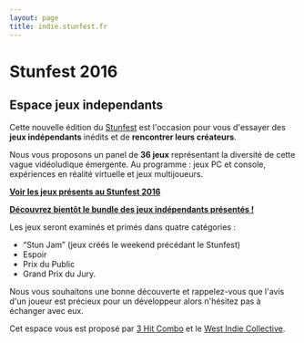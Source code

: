 ```yaml
---
layout: page
title: indie.stunfest.fr
---
```


# Stunfest 2016

## Espace jeux independants

Cette nouvelle édition du [Stunfest](http://www.stunfest.fr) est l'occasion pour vous d'essayer des **jeux indépendants** inédits et de **rencontrer leurs créateurs**.

Nous vous proposons un panel de **36 jeux** représentant la diversité de cette vague vidéoludique émergente.
Au programme : jeux PC et console, expériences en réalité virtuelle et jeux multijoueurs.

**[Voir les jeux présents au Stunfest 2016](/2016/)**

**[Découvrez bientôt le bundle des jeux indépendants présentés ! ](https://stunfest.itch.io)**

Les jeux seront examinés et primés dans quatre catégories :
- “Stun Jam” (jeux créés le weekend précédant le Stunfest)
- Espoir
- Prix du Public
- Grand Prix du Jury.

Nous vous souhaitons une bonne découverte et rappelez-vous que l'avis d'un joueur est précieux pour un développeur alors n'hésitez pas à échanger avec eux.

Cet espace vous est proposé par [3 Hit Combo](http://www.3hitcombo.fr/) et le [West Indie Collective](http://westindiecollective.org/).
